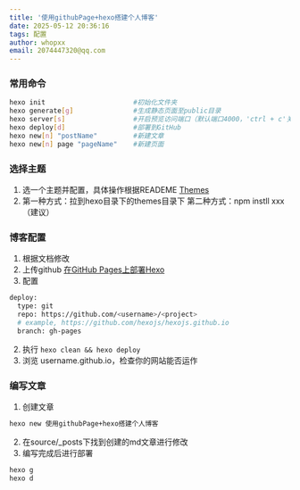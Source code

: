 ```yaml
---
title: '使用githubPage+hexo搭建个人博客'
date: 2025-05-12 20:36:16
tags: 配置
author: whopxx
email: 2074447320@qq.com
---
```



### 常用命令
```bash
hexo init                      #初始化文件夹
hexo generate[g]               #生成静态页面至public目录
hexo server[s]                 #开启预览访问端口（默认端口4000，'ctrl + c'关闭server）
hexo deploy[d]                 #部署到GitHub
hexo new[n] "postName"         #新建文章
hexo new[n] page "pageName"    #新建页面
```

### 选择主题
1. 选一个主题并配置，具体操作根据READEME
[Themes](https://hexo.io/themes/)
2. 第一种方式：拉到hexo目录下的themes目录下
第二种方式：npm instll xxx（建议）
### 博客配置
1. 根据文档修改
2. 上传github
[在GitHub Pages上部署Hexo](https://hexo.io/zh-cn/docs/github-pages)
1. 配置
```bash
deploy:
  type: git
  repo: https://github.com/<username>/<project>
  # example, https://github.com/hexojs/hexojs.github.io
  branch: gh-pages
```
2. 执行 `hexo clean && hexo deploy`
3. 浏览 username.github.io，检查你的网站能否运作
### 编写文章
1. 创建文章
```bash
hexo new 使用githubPage+hexo搭建个人博客
```
2. 在source/_posts下找到创建的md文章进行修改
3. 编写完成后进行部署
```bash
hexo g
hexo d
```
